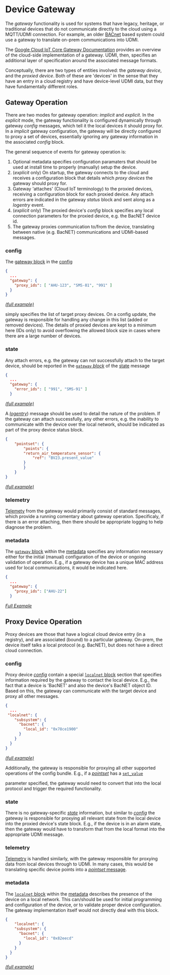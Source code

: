 # Device Gateway

The _gateway_ functionality is used for systems that have legacy, heritage,
or traditional devices that do not communicate directly to the cloud using
a MQTT/UDMI connection. For example, an older [BACnet](http://www.bacnet.org/)
based system could use a gateway to translate on-prem communications into UDMI.

The
[Google Cloud IoT Core Gateway Documentation](https://cloud.google.com/iot/docs/how-tos/gateways)
provides an overview of the cloud-side implementation of a gateway. UDMI, then,
specifies an additional layer of specification around the associated
message formats.

Conceptually, there are two types of
entities involved: the _gateway device_, and the _proxied device_. Both of
these are 'devices' in the sense that they have an entry in a cloud registry
and have device-level UDMI data, but they have fundamentally different roles.

## Gateway Operation

There are two modes for gateway operation: _implicit_ and _explicit_. In the
_explicit_ mode, the gateway functionality is configured dynamically through
gateway _config_ messages, which tell it the local devices it should proxy
for. In a _implicit_ gateway configuration, the gateway will be directly
configured to proxy a set of devices, essentially ignoring any gateway
information in the associated _config_ block.

The general sequence of events for gateway operation is:
1. Optional metadata specifies configuration paramaters that should be used
at install time to properly (manually) setup the device.
2. (_explicit_ only) On startup, the gateway connects to the cloud and receives
a configuration block that details which _proxy devices_ the gateway should proxy for.
4. Gateway 'attaches' (Cloud IoT terminology) to the proxied devices,
receiving a configuration block for each proxied device. Any attach errors are
indicated in the gateway _status_ block and sent along as a _logentry_ event.
5. (_explicit_ only) The proxied device's _config_ block specifies any local
connection parameters for the proxied device, e.g. the BacNET device id.
6. The gateway proxies communication to/from the device, translating between
native (e.g. BacNET) communications and UDMI-based messages.

### config

The [gateway block](config.html#gateway) in the [config](../messages/config.md)

```json
{
  ...
  "gateway": {
    "proxy_ids": [ "AHU-123", "SMS-81", "991" ]
  }
}
```
[_(full example)_](udmi/tests/config.tests/gateway.json)

simply specifies the list of target proxy devices.
On a config update, the gateway is responsible for handling any change in
this list (added or removed devices). The details of proxied devices are
kept to a minimum here (IDs only) to avoid overflowing the allowed block
size in cases where there are a large number of devices.

### state

Any attach errors, e.g. the gateway can not successfully attach to the target
device, should be reported in the [`gateway` _block_](state.html#gateway) of the [state](../messages/state.md) message

```json
{
  ...
  "gateway": {
    "error_ids": [ "991", "SMS-91" ]
  }
```
[_(full example)_](../../tests/state.tests/gateway.json)

A [_logentry_](../../gencode/docs/event_system.html#logentries)) message should be used to detail
the nature of the problem. If the gateway can attach successfully, any other errors, e.g. the
inability to communicate with the device over the local network, should be indicated as part of the
proxy device status block.
```json
{
    "pointset": {
        "points": {
        "return_air_temperature_sensor": {
            "ref": "BV23.present_value"
        }
        }
    }
}
```
[_(full example)_](../../tests/state.tests/gateway.json)

### telemetry

[Telemety](../messages/event.md) from the gateway would primarily consist of standard messages,
which provide a running comentary about gateway operation. Specificaly, if there is an error
attaching, then there should be appropriate logging to help diagnose the problem.

### metadata

The [`gateway` block](../../gencode/docs/metadata.html#gateway) within the [metadata](metadata.md)
specifies any information necessary either for the initial (manual) configuration of the device or
ongoing validation of operation. E.g., if a gateway device has a unique MAC address used for local
communications, it would be indicated here.
```json
{
  ...
  "gateway": {
    "proxy_ids": ["AHU-22"]
  }
```
[_Full Example_](../../tests/metadata.tests/gateway.json) 

## Proxy Device Operation

Proxy devices are those that have a logical cloud device entry (in a registry),
and are associated (bound) to a particular gateway. On-prem, the device
itself talks a local protocol (e.g. BacNET), but does not have a direct
cloud connection.

### config

Proxy device [_config_](../messages/config.md) contain a special
[`localnet` block](../../gencode/docs/config.html#localnet) section that
specifies information required by the gateway to contact the local device.
E.g., the fact that a device is 'BacNET' and also the device's BacNET object
ID. Based on this, the gateway can communicate with the target device and proxy
all other messages.
```json
{
  ...
 "localnet": {
    "subsystem": {
      "bacnet": {
        "local_id": "0x78ce1900"
      }
    }
  }
}
```
[_(full example)_](../../tests/config.tests/proxy.json) 


Additionally, the gateway is responsible for proxying all other supported operations of the config
bundle. E.g., if a [_pointset_](../messages/pointset.md) has a
[`set_value`](../../gencode/docs/config.html#pointset_points_pattern1_set_value) 

parameter specified, the gateway would need to convert that into the local protocol
and trigger the required functionality.

### state

There is no gateway-specific [_state_](../messages/state.md) information, but similar to
[_config_](../messages/config.md) the gateway is responsible for proxying all relevant state from
the local device into the proxied device's state block. E.g., if the device is in an alarm state,
then the gateway would have to transform that from the local format into the appropriate UDMI
message.

### telemetry

[Telemetry](../messages/telemetry.md) is handled similarly, with the gateway responsible for
proxying data from local devices through to UDMI. In many cases, this would be translating specific
device points into a [_pointset_ message](../../tests/event_pointset.tests/example.json).

### metadata
The [`localnet` block](../../gencode/docs/metadata.html#localnet) within the [metadata](metadata.md)
describes the presence of the device on a local network. This can/should be used for initial
programming and configuration of the device, or to validate proper device configuration. The gateway
implementation itself would not directly deal with this block.

```json
{
    "localnet": {
    "subsystem": {
      "bacnet": {
        "local_id": "0x82eecd"
      }
    }
  }
}
```
[_(full example)_](../../tests/metadata.tests/proxy.json)